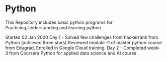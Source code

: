 # Python
This Repository includes basic python programs for Practicing,Understanding and learning python

Started 02 Jan 2020
Day 1 - Solved few challenges from hackerrank from Python (achieved three stars).Reviewed module -1 of master python course from Edugrad.
        Enrolled in Google Cloud training.
Day 2 - Completed week- 3 from Coursera Python for applied data science and AI course.
